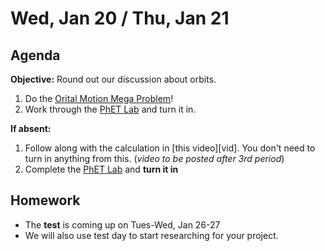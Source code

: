 Wed, Jan 20 / Thu, Jan 21
==================

Agenda
---------
**Objective:** Round out our discussion about orbits.

1. Do the [Orital Motion Mega Problem][prob]!
2. Work through the [PhET Lab][phet] and turn it in.


**If absent:**

 1. Follow along with the calculation in [this video][vid].  You don't need to turn in anything from this. (*video to be posted after 3rd period*)
 2. Complete the [PhET Lab][phet] and **turn it in**

Homework 
-------------
- The **test** is coming up on Tues-Wed, Jan 26-27
- We will also use test day to start researching for your project.

[prob]: https://avon.schoology.com/assignment/4579659508/
[phet]: https://avon.schoology.com/assignment/4579705197/
<!--stackedit_data:
eyJoaXN0b3J5IjpbMTYyODYxMjU2OSwtNzk2NTA1ODQ1XX0=
-->